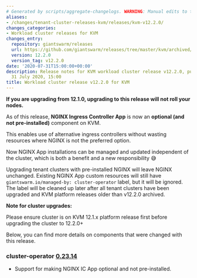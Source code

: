 ```yaml
---
# Generated by scripts/aggregate-changelogs. WARNING: Manual edits to this files will be overwritten.
aliases:
- /changes/tenant-cluster-releases-kvm/releases/kvm-v12.2.0/
changes_categories:
- Workload cluster releases for KVM
changes_entry:
  repository: giantswarm/releases
  url: https://github.com/giantswarm/releases/tree/master/kvm/archived/v12.2.0
  version: 12.2.0
  version_tag: v12.2.0
date: '2020-07-31T15:00:00+00:00'
description: Release notes for KVM workload cluster release v12.2.0, published on
  31 July 2020, 15:00
title: Workload cluster release v12.2.0 for KVM
---
```


**If you are upgrading from 12.1.0, upgrading to this release will not roll your nodes.**

As of this release, **NGINX Ingress Controller App** is now an **optional (and not pre-installed)** component on KVM.

This enables use of alternative ingress controllers without wasting resources where NGINX is not the preferred option.

Now NGINX App installations can be managed and updated independent of the cluster, which is both a benefit and a new responsibility 😅

Upgrading tenant clusters with pre-installed NGINX will leave NGINX unchanged. Existing NGINX App custom resources will still have `giantswarm.io/managed-by: cluster-operator` label, but it will be ignored. The label will be cleaned up later after all tenant clusters have been upgraded and KVM platform releases older than v12.2.0 archived.

**Note for cluster upgrades:**

Please ensure cluster is on KVM 12.1.x platform release first before upgrading the cluster to 12.2.0+

Below, you can find more details on components that were changed with this release.

### cluster-operator [0.23.14](https://github.com/giantswarm/cluster-operator/releases/tag/v0.23.14)

- Support for making NGINX IC App optional and not pre-installed.
